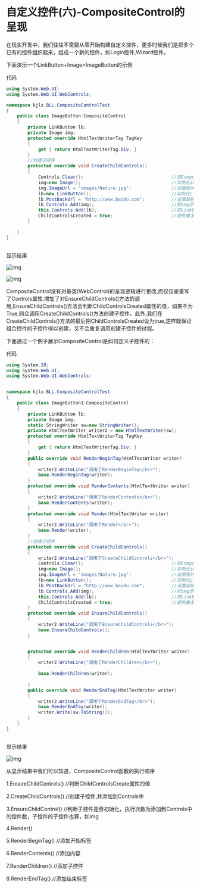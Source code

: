# 自定义控件(六)-CompositeControl的呈现

 在现实开发中，我们往往不需要从零开始构建自定义控件，更多时候我们是把多个已有的控件组织起来，组成一个新的控件，如Login控件,Wizard控件。

下面演示一个LinkButton+Image=ImageButton的示例

代码



```csharp
using System.Web.UI;
using System.Web.UI.WebControls;

namespace kjlx.BLL.CompositeControlTest
{
    public class ImageButton:CompositeControl
    {
        private LinkButton lb;
        private Image img;
        protected override HtmlTextWriterTag TagKey
        {
            get { return HtmlTextWriterTag.Div; }
        }
        //创建子控件
        protected override void CreateChildControls()
        {
            Controls.Clear();                                 //把CompositeConrol的Controls集合(从Control继承)清空       
            img=new Image();                                  //实例化image
            img.ImageUrl = "images/Nature.jpg";               //设置图片地址
            lb=new LinkButton();                              //实例化LinkButton
            lb.PostBackUrl = "http://www.baidu.com";          //设置超链接
            lb.Controls.Add(img);                             //把img添加到LinkButton中
            this.Controls.Add(lb);                            //把LinkButton添加到Div中
            ChildControlsCreated = true;                      //避免重复调用CreateChildControls()方法
        }

    }
}
```

![点击并拖拽以移动](data:image/gif;base64,R0lGODlhAQABAPABAP///wAAACH5BAEKAAAALAAAAAABAAEAAAICRAEAOw==)

显示结果



![img](https://pzy-images.oss-cn-hangzhou.aliyuncs.com/img/202206210854477.png)![点击并拖拽以移动](data:image/gif;base64,R0lGODlhAQABAPABAP///wAAACH5BAEKAAAALAAAAAABAAEAAAICRAEAOw==)

![img](https://pzy-images.oss-cn-hangzhou.aliyuncs.com/img/202206210854468.png)![点击并拖拽以移动](data:image/gif;base64,R0lGODlhAQABAPABAP///wAAACH5BAEKAAAALAAAAAABAAEAAAICRAEAOw==)


CompositeControl没有对基类(WebControl)的呈现逻辑进行更改,而仅仅是重写了Controls属性,增加了对EnsureChildControls()方法的调用,EnsureChildControls()方法会判断ChildControlsCreated属性的值，如果不为True,则会调用CreateChildControls()方法创建子控件。此外,我们在CreateChildControls()方法的最后把ChildControlsCreated设为true,这样既保证组合控件的子控件得以创建，又不会重复调用创建子控件的过程。

下面通过一个例子展示CompositeControl是如何定义子控件的：

代码



```csharp
using System.IO;
using System.Web.UI;
using System.Web.UI.WebControls;


namespace kjlx.BLL.CompositeControlTest
{
    public class ImageButton1:CompositeControl
    {
        private LinkButton lb;
        private Image img;
        static StringWriter sw=new StringWriter();
        private HtmlTextWriter writer2 = new HtmlTextWriter(sw);
        protected override HtmlTextWriterTag TagKey
        {
            get { return HtmlTextWriterTag.Div; }
        }
        public override void RenderBeginTag(HtmlTextWriter writer)
        {
            writer2.WriteLine("调用了RenderBeginTag</br>");
            base.RenderBeginTag(writer);
        }
        protected override void RenderContents(HtmlTextWriter writer)
        {
            writer2.WriteLine("调用了RenderContents</br>");
            base.RenderContents(writer);
        }
        protected override void Render(HtmlTextWriter writer)
        {
            writer2.WriteLine("调用了Render</br>");
            base.Render(writer);
        } 
        //创建子控件
        protected override void CreateChildControls()
        {
            writer2.WriteLine("调用了CreateChildControls</br>");
            Controls.Clear();                                 //把CompositeConrol的Controls集合(从Control继承)清空       
            img=new Image();                                  //实例化image
            img.ImageUrl = "images/Nature.jpg";               //设置图片地址
            lb=new LinkButton();                              //实例化LinkButton
            lb.PostBackUrl = "http://www.baidu.com";          //设置超链接
            lb.Controls.Add(img);                             //把img添加到LinkButton中
            this.Controls.Add(lb);                            //把LinkButton添加到Div中
            ChildControlsCreated = true;                      //避免重复调用CreateChildControls()方法
        }
        protected override void EnsureChildControls()
        {
            writer2.WriteLine("调用了EnsureChildControls</br>");
            base.EnsureChildControls();
        }


        protected override void RenderChildren(HtmlTextWriter writer)
        {
            writer2.WriteLine("调用了RenderChildren</br>");
            
            base.RenderChildren(writer);
           
        }
        public override void RenderEndTag(HtmlTextWriter writer)
        {
            writer2.WriteLine("调用了RenderEndTag</br>");
            base.RenderEndTag(writer);
            writer.Write(sw.ToString());
        }
    }
}
```

![点击并拖拽以移动](data:image/gif;base64,R0lGODlhAQABAPABAP///wAAACH5BAEKAAAALAAAAAABAAEAAAICRAEAOw==)

显示结果



![img](https://pzy-images.oss-cn-hangzhou.aliyuncs.com/img/202206210854437.png)![点击并拖拽以移动](data:image/gif;base64,R0lGODlhAQABAPABAP///wAAACH5BAEKAAAALAAAAAABAAEAAAICRAEAOw==)

从显示结果中我们可以知道，CompositeControl函数的执行顺序

1.EnsureChildControls()          //判断ChildControlsCreate属性的值

2.CreateChildControls()          //创建子控件,并添加到Controls中

3.EnsureChildControl()           //判断子控件是否初始化，执行次数为添加到Controls中的控件数，子控件的子控件也算，如img

4.Render()

5.RenderBeginTag()             //添加开始标签

6.RenderContents()             //添加内容

7.RenderChildren()              //添加子控件

8.RenderEndTag()              //添加结束标签